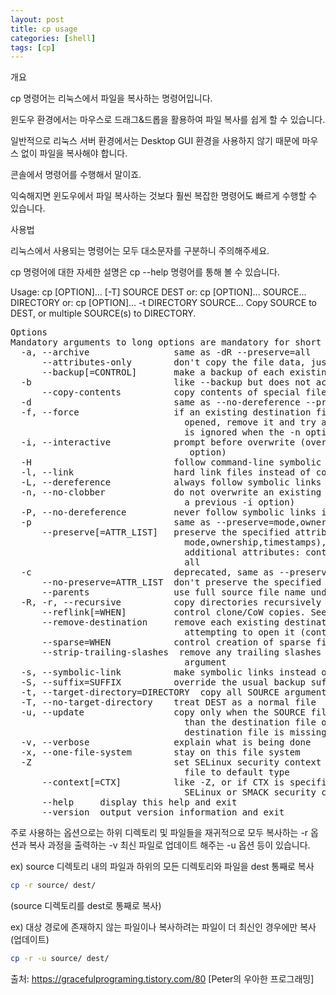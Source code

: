 ```yaml
---
layout: post
title: cp usage
categories: [shell]
tags: [cp]
---
```


개요

cp 명령어는 리눅스에서 파일을 복사하는 명령어입니다.

윈도우 환경에서는 마우스로 드래그&드롭을 활용하여 파일 복사를 쉽게 할 수 있습니다.

일반적으로 리눅스 서버 환경에서는 Desktop GUI 환경을 사용하지 않기 때문에 마우스 없이 파일을 복사해야 합니다.

콘솔에서 명령어를 수행해서 말이죠.

익숙해지면 윈도우에서 파일 복사하는 것보다 훨씬 복잡한 명령어도 빠르게 수행할 수 있습니다.



사용법

리눅스에서 사용되는 명령어는 모두 대소문자를 구분하니 주의해주세요.

cp 명령어에 대한 자세한 설명은 cp --help 명령어를 통해 볼 수 있습니다. 

Usage: cp [OPTION]... [-T] SOURCE DEST
  or:  cp [OPTION]... SOURCE... DIRECTORY
  or:  cp [OPTION]... -t DIRECTORY SOURCE...
Copy SOURCE to DEST, or multiple SOURCE(s) to DIRECTORY.

<pre>
Options
Mandatory arguments to long options are mandatory for short options too.
  -a, --archive                same as -dR --preserve=all
      --attributes-only        don't copy the file data, just the attributes
      --backup[=CONTROL]       make a backup of each existing destination file
  -b                           like --backup but does not accept an argument
      --copy-contents          copy contents of special files when recursive
  -d                           same as --no-dereference --preserve=links
  -f, --force                  if an existing destination file cannot be
                                 opened, remove it and try again (this option
                                 is ignored when the -n option is also used)
  -i, --interactive            prompt before overwrite (overrides a previous -n
                                  option)
  -H                           follow command-line symbolic links in SOURCE
  -l, --link                   hard link files instead of copying
  -L, --dereference            always follow symbolic links in SOURCE
  -n, --no-clobber             do not overwrite an existing file (overrides
                                 a previous -i option)
  -P, --no-dereference         never follow symbolic links in SOURCE
  -p                           same as --preserve=mode,ownership,timestamps
      --preserve[=ATTR_LIST]   preserve the specified attributes (default:
                                 mode,ownership,timestamps), if possible
                                 additional attributes: context, links, xattr,
                                 all
  -c                           deprecated, same as --preserve=context
      --no-preserve=ATTR_LIST  don't preserve the specified attributes
      --parents                use full source file name under DIRECTORY
  -R, -r, --recursive          copy directories recursively
      --reflink[=WHEN]         control clone/CoW copies. See below
      --remove-destination     remove each existing destination file before
                                 attempting to open it (contrast with --force)
      --sparse=WHEN            control creation of sparse files. See below
      --strip-trailing-slashes  remove any trailing slashes from each SOURCE
                                 argument
  -s, --symbolic-link          make symbolic links instead of copying
  -S, --suffix=SUFFIX          override the usual backup suffix
  -t, --target-directory=DIRECTORY  copy all SOURCE arguments into DIRECTORY
  -T, --no-target-directory    treat DEST as a normal file
  -u, --update                 copy only when the SOURCE file is newer
                                 than the destination file or when the
                                 destination file is missing
  -v, --verbose                explain what is being done
  -x, --one-file-system        stay on this file system
  -Z                           set SELinux security context of destination
                                 file to default type
      --context[=CTX]          like -Z, or if CTX is specified then set the
                                 SELinux or SMACK security context to CTX
      --help     display this help and exit
      --version  output version information and exit
</pre>

주로 사용하는 옵션으로는 하위 디렉토리 및 파일들을 재귀적으로 모두 복사하는 -r 옵션과 복사 과정을 출력하는 -v 최신 파일로 업데이트 해주는 -u 옵션 등이 있습니다.



ex) source 디렉토리 내의 파일과 하위의 모든 디렉토리와 파일을 dest 통째로 복사

```bash
cp -r source/ dest/
```

(source 디렉토리를 dest로 통째로 복사)



ex) 대상 경로에 존재하지 않는 파일이나 복사하려는 파일이 더 최신인 경우에만 복사 (업데이트)

```bash
cp -r -u source/ dest/
```

출처: https://gracefulprograming.tistory.com/80 [Peter의 우아한 프로그래밍]

